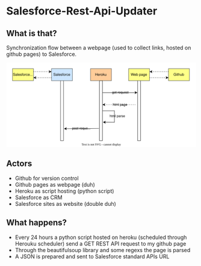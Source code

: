 # Salesforce-Rest-Api-Updater

## What is that?
Synchronization flow between a webpage (used to collect links, hosted on github pages) to Salesforce.

<p align="center">
  <img src="https://github.com/Scavix/Synchronization-from-Github-pages-to-Salesforce-sites/blob/main/mySF.drawio.svg" />
</p>

## Actors
<ul>
  <li>Github for version control</li>
  <li>Github pages as webpage (duh)</li>
  <li>Heroku as script hosting (python script)</li>
  <li>Salesforce as CRM</li>
  <li>Salesforce sites as website (double duh)</li>
</ul>

## What happens?
<ul>
  <li>Every 24 hours a python script hosted on heroku (scheduled through Herouku scheduler) send a GET REST API request to my github page</li>
  <li>Through the beautifulsoup library and some regexs the page is parsed</li>
  <li>A JSON is prepared and sent to Salesforce standard APIs URL</li>
</ul>
